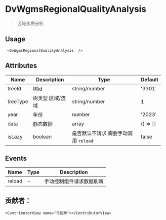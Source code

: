 <!--
 * @Author: mjh
 * @Date: 2023-08-31 11:25:59
 * @LastEditors: mjh
 * @LastEditTime: 2023-09-08 15:28:22
 * @Description: 
-->
# DvWgmsRegionalQualityAnalysis  

> 区域水质分析

## Usage

```vue
 <DvWgmsRegionalQualityAnalysis  />
```

## Attributes

| Name | Description   | Type | Default |
| --- |--------|-------------|-------------|
| treeId | 树id | string/number | '3301' |
| treeType | 树类型 区域/流域 | string/number | 1 |
| year | 年份 | number| '2023' |
| data | 静态数据 | array | () => [] |
| isLazy | boolean | 是否默认不请求 需要手动调用 `reload`| false |


## Events

| Name | Type | Description |
| --- | --- |-------------|
| reload | - | 手动控制组件请求数据刷新      |

## 贡献者：

```vue
<ContributorView name="马佳辉"></ContributorView>
```

